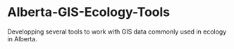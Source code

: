 # Alberta-GIS-Ecology-Tools


Developping several tools to work with GIS data commonly used in ecology in Alberta.
